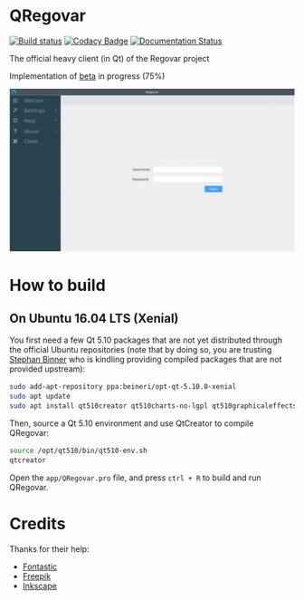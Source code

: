 # QRegovar

[![Build status](https://ci.appveyor.com/api/projects/status/275xv8xawf4hn199?svg=true)](https://ci.appveyor.com/project/ikit/qregovar) [![Codacy Badge](https://api.codacy.com/project/badge/Grade/ec9575b135cb4479ac10866799b00e63)](https://www.codacy.com/app/olivier_6/QRegovar?utm_source=github.com&amp;utm_medium=referral&amp;utm_content=REGOVAR/QRegovar&amp;utm_campaign=Badge_Grade) [![Documentation Status](https://readthedocs.org/projects/qregovar/badge/?version=latest)](https://readthedocs.org/projects/qregovar/)

The official heavy client (in Qt) of the Regovar project

Implementation of [beta](https://github.com/REGOVAR/QRegovar/milestone/1) in progress (75%)

![mokcup](https://raw.githubusercontent.com/REGOVAR/QRegovar/781c155b1a0d640f757ea5677d223f3d9e347ab7/docs/mockup/mockup.gif)

# How to build

## On Ubuntu 16.04 LTS (Xenial)

You first need a few Qt 5.10 packages that are not yet distributed through the official Ubuntu repositories (note that by doing so, you are trusting [Stephan Binner](https://launchpad.net/~beineri) who is kindling providing compiled packages that are not provided upstream):

```sh
sudo add-apt-repository ppa:beineri/opt-qt-5.10.0-xenial
sudo apt update
sudo apt install qt510creator qt510charts-no-lgpl qt510graphicaleffects qt510websockets
```

Then, source a Qt 5.10 environment and use QtCreator to compile QRegovar:

```sh
source /opt/qt510/bin/qt510-env.sh
qtcreator
```

Open the `app/QRegovar.pro` file, and press `ctrl + R` to build and run QRegovar.

# Credits

Thanks for their help:

 * [Fontastic](http://app.fontastic.me/)
 * [Freepik](https://www.flaticon.com/)
 * [Inkscape](https://inkscape.org/en/)

